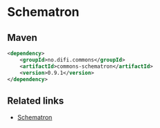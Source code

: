 # Schematron

## Maven

```xml
<dependency>
	<groupId>no.difi.commons</groupId>
	<artifactId>commons-schematron</artifactId>
	<version>0.9.1</version>
</dependency>
```

## Related links

* [Schematron](http://www.schematron.com/)

